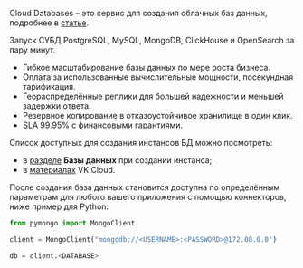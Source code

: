 Cloud Databases – это сервис для создания облачных баз данных, подробнее в [статье](https://mcs.mail.ru/databases/).

Запуск СУБД PostgreSQL, MySQL, MongoDB, ClickHouse и OpenSearch за пару минут.

- Гибкое масштабирование базы данных по мере роста бизнеса.
- Оплата за использованные вычислительные мощности, посекундная тарификация.
- Геораспределённые реплики для большей надежности и меньшей задержки ответа.
- Резервное копирование в отказоустойчивое хранилище в один клик.
- SLA 99.95% с финансовыми гарантиями.

Список доступных для создания инстансов БД можно посмотреть:

- в [разделе](https://mcs.mail.ru/app/services/databases/list) **Базы данных** при создании инстанса;
- в [материалах](https://mcs.mail.ru/databases/) VK Cloud.

После создания база данных становится доступна по определённым параметрам для любого вашего приложения с помощью коннекторов, ниже пример для Python:

```python
from pymongo import MongoClient

client = MongoClient("mongodb://<USERNAME>:<PASSWORD>@172.00.0.0")

db = client.<DATABASE>
```
